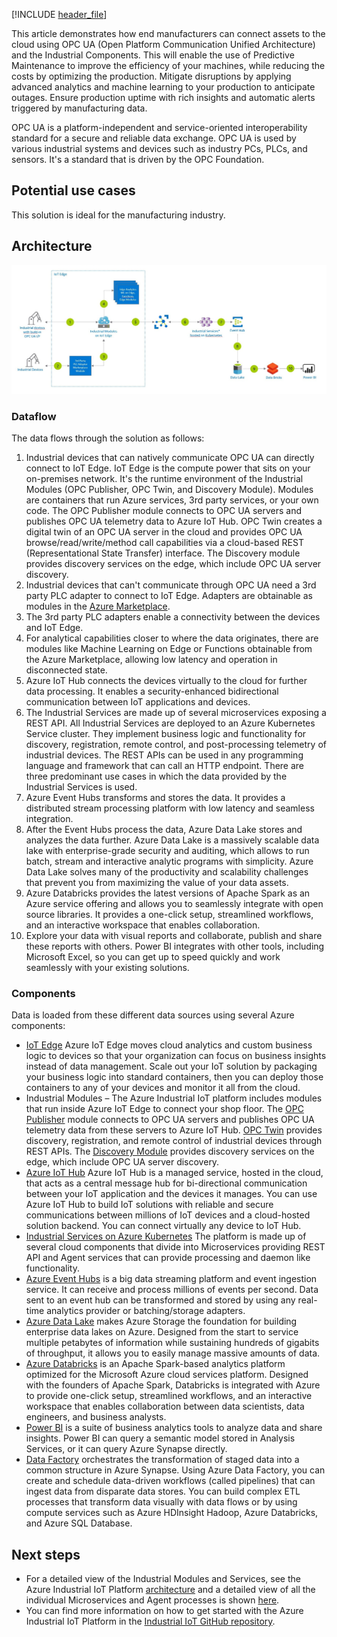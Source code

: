 [!INCLUDE [header_file](../../../includes/sol-idea-header.md)]

This article demonstrates how end manufacturers can connect assets to the cloud using OPC UA (Open Platform Communication Unified Architecture) and the Industrial Components. This will enable the use of Predictive Maintenance to improve the efficiency of your machines, while reducing the costs by optimizing the production. Mitigate disruptions by applying advanced analytics and machine learning to your production to anticipate outages. Ensure production uptime with rich insights and automatic alerts triggered by manufacturing data.

OPC UA is a platform-independent and service-oriented interoperability standard for a secure and reliable data exchange. OPC UA is used by various industrial systems and devices such as industry PCs, PLCs, and sensors. It's a standard that is driven by the OPC Foundation.

## Potential use cases

This solution is ideal for the manufacturing industry.

## Architecture

![Architecture Diagram](../media/iot-predictive-maintenance.png)

### Dataflow

The data flows through the solution as follows:

1. Industrial devices that can natively communicate OPC UA can directly connect to IoT Edge. IoT Edge is the compute power that sits on your on-premises network. It's the runtime environment of the Industrial Modules (OPC Publisher, OPC Twin, and Discovery Module). Modules are containers that run Azure services, 3rd party services, or your own code. The OPC Publisher module connects to OPC UA servers and publishes OPC UA telemetry data to Azure IoT Hub. OPC Twin creates a digital twin of an OPC UA server in the cloud and provides OPC UA browse/read/write/method call capabilities via a cloud-based REST (Representational State Transfer) interface. The Discovery module provides discovery services on the edge, which include OPC UA server discovery.
1. Industrial devices that can't communicate through OPC UA need a 3rd party PLC adapter to connect to IoT Edge. Adapters are obtainable as modules in the [Azure Marketplace](https://azuremarketplace.microsoft.com/marketplace).
1. The 3rd party PLC adapters enable a connectivity between the devices and IoT Edge.
1. For analytical capabilities closer to where the data originates, there are modules like Machine Learning on Edge or Functions obtainable from the Azure Marketplace, allowing low latency and operation in disconnected state.
1. Azure IoT Hub connects the devices virtually to the cloud for further data processing. It enables a security-enhanced bidirectional communication between IoT applications and devices.
1. The Industrial Services are made up of several microservices exposing a REST API. All Industrial Services are deployed to an Azure Kubernetes Service cluster. They implement business logic and functionality for discovery, registration, remote control, and post-processing telemetry of industrial devices. The REST APIs can be used in any programming language and framework that can call an HTTP endpoint. There are three predominant use cases in which the data provided by the Industrial Services is used.
1. Azure Event Hubs transforms and stores the data. It provides a distributed stream processing platform with low latency and seamless integration.
1. After the Event Hubs process the data, Azure Data Lake stores and analyzes the data further. Azure Data Lake is a massively scalable data lake with enterprise-grade security and auditing, which allows to run batch, stream and interactive analytic programs with simplicity. Azure Data Lake solves many of the productivity and scalability challenges that prevent you from maximizing the value of your data assets.
1. Azure Databricks provides the latest versions of Apache Spark as an Azure service offering and allows you to seamlessly integrate with open source libraries. It provides a one-click setup, streamlined workflows, and an interactive workspace that enables collaboration.
1. Explore your data with visual reports and collaborate, publish and share these reports with others. Power BI integrates with other tools, including Microsoft Excel, so you can get up to speed quickly and work seamlessly with your existing solutions.

### Components

Data is loaded from these different data sources using several Azure components:

- [IoT Edge](/azure/iot-edge/about-iot-edge) Azure IoT Edge moves cloud analytics and custom business logic to devices so that your organization can focus on business insights instead of data management. Scale out your IoT solution by packaging your business logic into standard containers, then you can deploy those containers to any of your devices and monitor it all from the cloud.
- Industrial Modules – The Azure Industrial IoT platform includes modules that run inside Azure IoT Edge to connect your shop floor. The [OPC Publisher](https://github.com/Azure/Industrial-IoT/blob/master/docs/modules/publisher.md) module connects to OPC UA servers and publishes OPC UA telemetry data from these servers to Azure IoT Hub. [OPC Twin](https://github.com/Azure/Industrial-IoT/blob/master/docs/modules/twin.md) provides discovery, registration, and remote control of industrial devices through REST APIs. The [Discovery Module](https://github.com/Azure/Industrial-IoT/blob/master/docs/modules/discovery.md) provides discovery services on the edge, which include OPC UA server discovery.
- [Azure IoT Hub](/azure/iot-hub) Azure IoT Hub is a managed service, hosted in the cloud, that acts as a central message hub for bi-directional communication between your IoT application and the devices it manages. You can use Azure IoT Hub to build IoT solutions with reliable and secure communications between millions of IoT devices and a cloud-hosted solution backend. You can connect virtually any device to IoT Hub.
- [Industrial Services on Azure Kubernetes](https://github.com/Azure/Industrial-IoT/tree/master/docs/services) The platform is made up of several cloud components that divide into Microservices providing REST API and Agent services that can provide processing and daemon like functionality.
- [Azure Event Hubs](/azure/event-hubs/event-hubs-about) is a big data streaming platform and event ingestion service. It can receive and process millions of events per second. Data sent to an event hub can be transformed and stored by using any real-time analytics provider or batching/storage adapters.
- [Azure Data Lake](/azure/storage/blobs/data-lake-storage-introduction) makes Azure Storage the foundation for building enterprise data lakes on Azure. Designed from the start to service multiple petabytes of information while sustaining hundreds of gigabits of throughput, it allows you to easily manage massive amounts of data.
- [Azure Databricks](/azure/databricks) is an Apache Spark-based analytics platform optimized for the Microsoft Azure cloud services platform. Designed with the founders of Apache Spark, Databricks is integrated with Azure to provide one-click setup, streamlined workflows, and an interactive workspace that enables collaboration between data scientists, data engineers, and business analysts.
- [Power BI](/power-bi) is a suite of business analytics tools to analyze data and share insights. Power BI can query a semantic model stored in Analysis Services, or it can query Azure Synapse directly.
- [Data Factory](/azure/data-factory) orchestrates the transformation of staged data into a common structure in Azure Synapse. Using Azure Data Factory, you can create and schedule data-driven workflows (called pipelines) that can ingest data from disparate data stores. You can build complex ETL processes that transform data visually with data flows or by using compute services such as Azure HDInsight Hadoop, Azure Databricks, and Azure SQL Database.

## Next steps

- For a detailed view of the Industrial Modules and Services, see the Azure Industrial IoT Platform [architecture](https://github.com/Azure/Industrial-IoT/blob/master/docs/architecture.md) and a detailed view of all the individual Microservices and Agent processes is shown [here](https://github.com/Azure/Industrial-IoT/blob/master/docs/architecture-details.md).
- You can find more information on how to get started with the Azure Industrial IoT Platform in the [Industrial IoT GitHub repository](https://github.com/Azure/Industrial-IoT/blob/master/docs/architecture-details.md).
